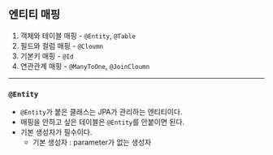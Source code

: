 ## 엔티티 매핑

1. 객체와 테이블 매핑 - `@Entity`, `@Table`
2. 필드와 컬럼 매핑 - `@Cloumn`
3. 기본키 매핑 - `@Id`
4. 연관관계 매핑 - `@ManyToOne`, `@JoinCloumn`

---

### `@Entity`
- `@Entity`가 붙은 클래스는 JPA가 관리하는 엔티티이다.
- 매핑을 안하고 싶은 테이블은 `@Entity`를 안붙이면 된다.
- 기본 생성자가 필수이다.
  - 기본 생성자 : parameter가 없는 생성자

